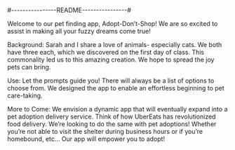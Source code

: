 #----------------README----------------#

Welcome to our pet finding app, Adopt-Don’t-Shop! We are so excited to assist in making all your fuzzy dreams come true!

Background:
Sarah and I share a love of animals- especially cats. We both have three each, which we discovered on the first day of class. This commonality led us to this amazing creation. We hope to spread the joy pets can bring.

Use:
Let the prompts guide you! There will always be a list of options to choose from. We designed the app to enable an effortless beginning to pet care-taking.

More to Come:
We envision a dynamic app that will eventually expand into a pet adoption delivery service. Think of how UberEats has revolutionized food delivery. We’re looking to do the same with pet adoptions! Whether you’re not able to visit the shelter during business hours or if you’re homebound, etc… Our app will empower you to adopt!
